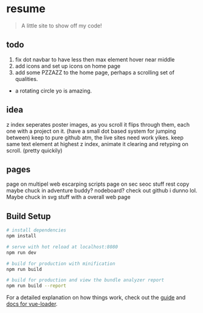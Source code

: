 # resume

> A little site to show off my code!


## todo

1. fix dot navbar to have less then max element hover near middle
2. add icons and set up icons on home page
3. add some PZZAZZ to the home page, perhaps a scrolling set of qualities.
  - a rotating circle yo is amazing.

## idea

z index seperates poster images, as you scroll it flips through them, each one with a project on it.
(have a small dot based system for jumping between)
keep to pure github atm, the live sites need work yikes.
keep same text element at highest z index, animate it clearing and retyping on scroll. (pretty quickily)

## pages

page on multipel web escarping scripts
page on sec seoc stuff
rest copy
maybe chuck in adventure buddy?
nodeboard?
check out github i dunno lol. Maybe chuck in svg stuff with a overall web page

## Build Setup

``` bash
# install dependencies
npm install

# serve with hot reload at localhost:8080
npm run dev

# build for production with minification
npm run build

# build for production and view the bundle analyzer report
npm run build --report
```

For a detailed explanation on how things work, check out the [guide](http://vuejs-templates.github.io/webpack/) and [docs for vue-loader](http://vuejs.github.io/vue-loader).
